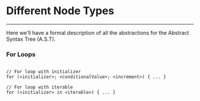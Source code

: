 # Different Node Types

---

Here we'll have a formal description of all the abstractions for the Abstract Syntax Tree (A.S.T).

### For Loops

```stride

// For loop with initializer
for (<initializer>; <conditionalValue>; <increment>) { ... }

// For loop with iterable
for (<initializer> in <iterable>) { ... }
```